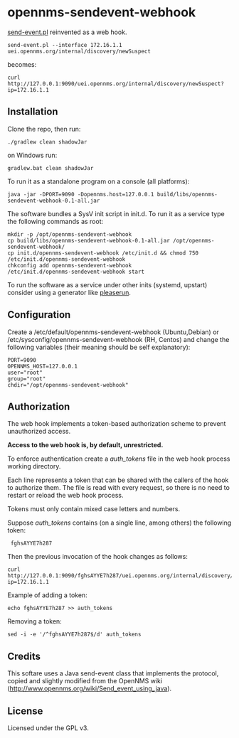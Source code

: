 # opennms-sendevent-webhook

[send-event.pl](http://www.opennms.org/wiki/Send-event.pl) reinvented as a web hook.

    send-event.pl --interface 172.16.1.1 uei.opennms.org/internal/discovery/newSuspect

becomes:

    curl http://127.0.0.1:9090/uei.opennms.org/internal/discovery/newSuspect?ip=172.16.1.1


Installation
------------

Clone the repo, then run:

    ./gradlew clean shadowJar
    
on Windows run:

    gradlew.bat clean shadowJar

To run it as a standalone program on a console (all platforms):

    java -jar -DPORT=9090 -Dopennms.host=127.0.0.1 build/libs/opennms-sendevent-webhook-0.1-all.jar

The software bundles a SysV init script in init.d. To run it as a service type the following commands as root:

    mkdir -p /opt/opennms-sendevent-webhook
    cp build/libs/opennms-sendevent-webhook-0.1-all.jar /opt/opennms-sendevent-webhook/
    cp init.d/opennms-sendevent-webhook /etc/init.d && chmod 750 /etc/init.d/opennms-sendevent-webhook
    chkconfig add opennms-sendevent-webhook
    /etc/init.d/opennms-sendevent-webhook start

To run the software as a service under other inits (systemd, upstart) consider using a generator like [pleaserun](https://github.com/jordansissel/pleaserun).

Configuration
-------------

Create a /etc/default/opennms-sendevent-webhook (Ubuntu,Debian) or /etc/sysconfig/opennms-sendevent-webhook (RH, Centos)
and change the following variables (their meaning should be self explanatory):

    PORT=9090
    OPENNMS_HOST=127.0.0.1
    user="root"
    group="root"
    chdir="/opt/opennms-sendevent-webhook"

Authorization
-------------

The web hook implements a token-based authorization scheme to prevent unauthorized access.

**Access to the web hook is, by default, unrestricted.**

To enforce authentication create a *auth_tokens* file in the web hook process working
directory.

Each line represents a token that can be shared with the callers of the hook to authorize them.
The file is read with every request, so there is no need to restart or reload the web hook process.

Tokens must only contain mixed case letters and numbers.

Suppose *auth_tokens* contains (on a single line, among others) the following token:

     fghsAYYE7h287
     
Then the previous invocation of the hook changes as follows:

    curl http://127.0.0.1:9090/fghsAYYE7h287/uei.opennms.org/internal/discovery/newSuspect?ip=172.16.1.1

Example of adding a token:

    echo fghsAYYE7h287 >> auth_tokens
    
Removing a token:

    sed -i -e '/^fghsAYYE7h287$/d' auth_tokens

Credits
-------

This softare uses a Java send-event class that implements the protocol, copied and slightly modified
from the OpenNMS wiki (http://www.opennms.org/wiki/Send_event_using_java).

License
-------

Licensed under the GPL v3.
